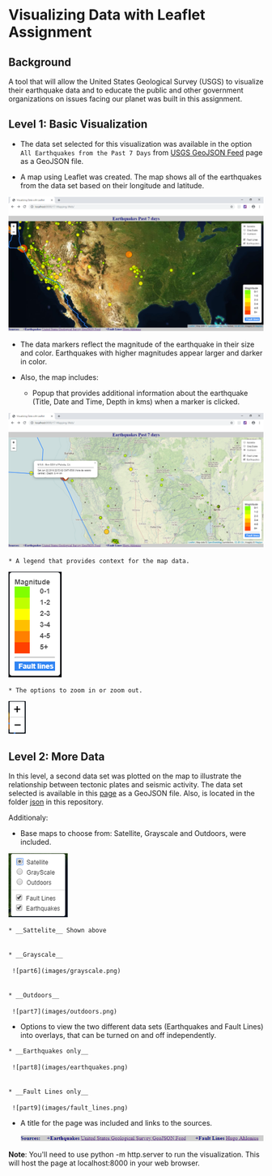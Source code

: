 #  Visualizing Data with Leaflet Assignment 

## Background

A tool that will allow the United States Geological Survey (USGS) to visualize their earthquake data and to educate the public and other government organizations on issues facing our planet was built in this assignment.

## Level 1: Basic Visualization

  - The data set selected for this visualization was available in the 
option `All Earthquakes from the Past 7 Days` from [USGS GeoJSON Feed](http://earthquake.usgs.gov/earthquakes/feed/v1.0/geojson.php) page as a GeoJSON file.

  - A map using Leaflet was created. The map shows all of the earthquakes from the data set based on their longitude and latitude.

 ![part1](images/sat.png)

  - The data markers reflect the magnitude of the earthquake in their size and color. Earthquakes with higher magnitudes appear larger and darker in color.

  - Also, the map includes:

    * Popup that provides additional information about the earthquake (Title, Date and Time, Depth in kms) when a marker is clicked. 

 ![part2](images/tooltip.png)

    * A legend that provides context for the map data.

 ![part3](images/scale.png)

    * The options to zoom in or zoom out.

 ![part4](images/zoom.png)

## Level 2: More Data

In this level, a second data set was plotted on the map to illustrate the relationship between tectonic plates and seismic activity. The data set selected is available in this [page](https://github.com/fraxen/tectonicplates/blob/master/GeoJSON/PB2002_boundaries.json) as a GeoJSON file. Also, is located in the folder [json](json/PB2002_boundaries.json) in this repository.


Additionaly:

  - Base maps to choose from: Satellite, Grayscale and Outdoors, were included.

 ![part5](images/layers.png)

    * __Sattelite__ Shown above


    * __Grayscale__

     ![part6](images/grayscale.png)


    * __Outdoors__

     ![part7](images/outdoors.png)


  -  Options to view the two different data sets (Earthquakes and Fault Lines) into overlays, that can be turned on and off independently.


    * __Earthquakes only__

     ![part8](images/earthquakes.png)


    * __Fault Lines only__

     ![part9](images/fault_lines.png)


 - A title for the page was included and links to the sources.

     ![part10](images/sources.png)


__Note__: You'll need to use python -m http.server to run the visualization. This will host the page at localhost:8000 in your web browser.